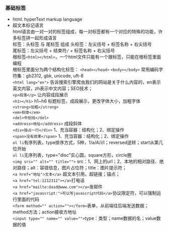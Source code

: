 ### 基础标签
* html: hyperText markup language  
* 超文本标记语言  
html语言由一对一对的标签组成，每一对标签都有一个对应的特殊的功能，许多标签拼一起形成语言  
标签：头标签 与 尾标签 组成
头标签：左尖括号 + 标签名称 + 右尖括号  
尾标签：左尖括号 + 结束符`/` + 标签名称 + 右尖括号  
根标签`<html></html>`，一个html文件只能有一个跟标签，只能在根标签里面编程  
根标签里面分为两个结构化标签：  `<head></head>` `<body></body>`
常用编码字符集：gb2312, gbk, unicode, uft-8  
`<html lang="en">` 告诉搜索引擎爬虫我们的网站是关于什么内容的，en表示英文内容，zh表示中文内容；SEO技术；  
`<p>段落</p>` 让内容成段展示  
`<h1></h1>` h1~h6 标题标签，成段展示，更改字体大小，加粗字体  
`<strong>加粗</strong>`  
`<em>斜体</em>`  
`<del>中划线</del>`  
`<address>地址</address>` 成段斜体  
`<div>独占一行</div>` 1、充当容器：结构化；2、绑定操作  
`<span>没有效果</span>` 1、充当容器：结构化；2、绑定操作  
`ol li`有序列表，type排序方式，5种，1/a/A/i/I；reversed逆转；start从第几位开始  
`ul li`无序列表，type="disc"实心圆，square方形，circle圈  
`<img src="" alt="" title="">` src：1、网上的url；2、本地的相对路径、绝对路径；alt：容错信息，图片占位符；title：图片提示符；  
`<a href="地址">文本</a>` 超文本引用，超链接；锚点；  
`<a href="tel:1212312"></a>`打电话  
`<a href="mailto:dasd@www.com"></a>`发邮件  
`<a href="javascript:">可以写javascript代码</a>`协议限定符，可以强制运行里面的代码  
`<form method="" action=""></form>`表单，从前端往后端发送数据；method方法；action接收方地址  
`<input type="" name="" value="">`type：类型；name数据的名；value数据的值  